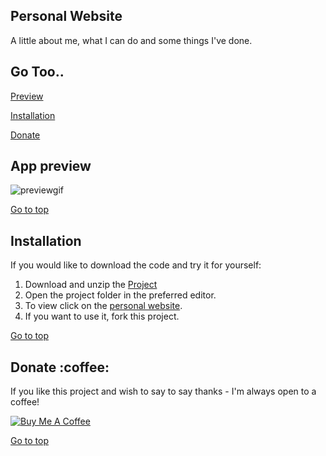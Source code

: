  <section id="top">
  <h1>Personal Website</h1>
<p>A little about me, what I can do and some things I've done.</p>
  </section>

  <h2>Go Too..</h2>

  <p><a href="#preview">Preview</a></p>
  <p><a href="#installation">Installation</a></p>
  <p><a href="#donate">Donate</a></p>

  <section id="preview">
    <h2>App preview</h2>
    <img src="https://user-images.githubusercontent.com/109655925/194706857-0bddce2a-cec8-474e-ab88-d600f1bb5f05.gif" alt="previewgif">
    <p><a href="#top">Go to top</a></p>
  </section>

  <section id="installation">
    <h2>Installation</h2>
    <p>If you would like to download the code and try it for yourself:</p>
    <ol>
      <li>Download and unzip the <a href="https://github.com/Rasnath/Personal-Website">Project</a></li>
      <li>Open the project folder in the preferred editor.</li>
      <li>To view click on the <a href="https://rasnath.github.io/Personal-Website/">personal website</a>.</li>
      <li>If you want to use it, fork this project.</li>
    </ol>
    <p><a href="#top">Go to top</a></p>
  </section>

  <section id="donate">
    <h2>Donate :coffee:</h2>
    <p>If you like this project and wish to say to say thanks - I'm always open to a coffee!</p>
    <a href="https://www.buymeacoffee.com/rasnath" target="_blank"><img src="https://www.buymeacoffee.com/assets/img/custom_images/black_img.png" alt="Buy Me A Coffee" style="height: auto !important;width: auto !important;"></a>
    <p><a href="#top">Go to top</a></p>
  </section>

